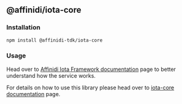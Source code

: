 ## @affinidi/iota-core

### Installation

```bash
npm install @affinidi-tdk/iota-core
```

### Usage

Head over to [Affinidi Iota Framework documentation](https://docs.affindi.com/services/iota-framework) page to better understand how the service works.

For details on how to use this library please head over to [iota-core documentation](https://docs.affindi.com/dev-tools/affinidi-tdk/libraries/iota-core) page.

